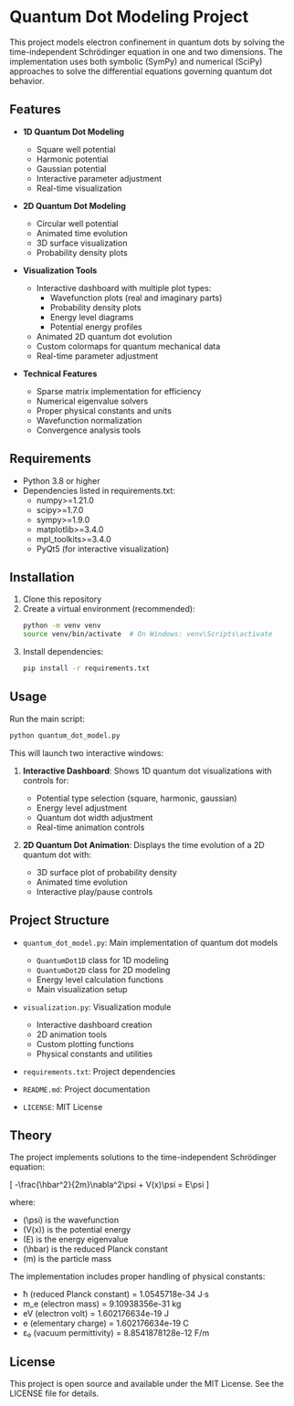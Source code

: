 # Quantum Dot Modeling Project

This project models electron confinement in quantum dots by solving the time-independent Schrödinger equation in one and two dimensions. The implementation uses both symbolic (SymPy) and numerical (SciPy) approaches to solve the differential equations governing quantum dot behavior.

## Features

- **1D Quantum Dot Modeling**
  - Square well potential
  - Harmonic potential
  - Gaussian potential
  - Interactive parameter adjustment
  - Real-time visualization

- **2D Quantum Dot Modeling**
  - Circular well potential
  - Animated time evolution
  - 3D surface visualization
  - Probability density plots

- **Visualization Tools**
  - Interactive dashboard with multiple plot types:
    * Wavefunction plots (real and imaginary parts)
    * Probability density plots
    * Energy level diagrams
    * Potential energy profiles
  - Animated 2D quantum dot evolution
  - Custom colormaps for quantum mechanical data
  - Real-time parameter adjustment

- **Technical Features**
  - Sparse matrix implementation for efficiency
  - Numerical eigenvalue solvers
  - Proper physical constants and units
  - Wavefunction normalization
  - Convergence analysis tools

## Requirements

- Python 3.8 or higher
- Dependencies listed in requirements.txt:
  - numpy>=1.21.0
  - scipy>=1.7.0
  - sympy>=1.9.0
  - matplotlib>=3.4.0
  - mpl_toolkits>=3.4.0
  - PyQt5 (for interactive visualization)

## Installation

1. Clone this repository
2. Create a virtual environment (recommended):
   ```bash
   python -m venv venv
   source venv/bin/activate  # On Windows: venv\Scripts\activate
   ```
3. Install dependencies:
   ```bash
   pip install -r requirements.txt
   ```

## Usage

Run the main script:
```bash
python quantum_dot_model.py
```

This will launch two interactive windows:
1. **Interactive Dashboard**: Shows 1D quantum dot visualizations with controls for:
   - Potential type selection (square, harmonic, gaussian)
   - Energy level adjustment
   - Quantum dot width adjustment
   - Real-time animation controls

2. **2D Quantum Dot Animation**: Displays the time evolution of a 2D quantum dot with:
   - 3D surface plot of probability density
   - Animated time evolution
   - Interactive play/pause controls

## Project Structure

- `quantum_dot_model.py`: Main implementation of quantum dot models
  - `QuantumDot1D` class for 1D modeling
  - `QuantumDot2D` class for 2D modeling
  - Energy level calculation functions
  - Main visualization setup

- `visualization.py`: Visualization module
  - Interactive dashboard creation
  - 2D animation tools
  - Custom plotting functions
  - Physical constants and utilities

- `requirements.txt`: Project dependencies
- `README.md`: Project documentation
- `LICENSE`: MIT License

## Theory

The project implements solutions to the time-independent Schrödinger equation:

\[ -\frac{\hbar^2}{2m}\nabla^2\psi + V(x)\psi = E\psi \]

where:
- \(\psi\) is the wavefunction
- \(V(x)\) is the potential energy
- \(E\) is the energy eigenvalue
- \(\hbar\) is the reduced Planck constant
- \(m\) is the particle mass

The implementation includes proper handling of physical constants:
- ħ (reduced Planck constant) = 1.0545718e-34 J·s
- m_e (electron mass) = 9.10938356e-31 kg
- eV (electron volt) = 1.602176634e-19 J
- e (elementary charge) = 1.602176634e-19 C
- ε₀ (vacuum permittivity) = 8.8541878128e-12 F/m

## License

This project is open source and available under the MIT License. See the LICENSE file for details. 